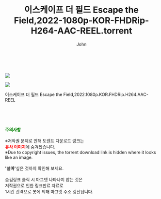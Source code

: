 ﻿---
layout: post
title:  "    이스케이프 더 필드 Escape the Field,2022-1080p-KOR-FHDRip-H264-AAC-REEL.torrent"
author: John
categories: [ 영화 ]
tags: [  ]
image: https://torrentrj55.com/uploadfile/full/720cf14725089c0329172d7814e7cfdc2b4205d8.jpg"/></p><p><img src="https://torrentrj55.com/uploadfile/full/3d4d6c627fef5c568341102db66e1700f9b39eba.jpg 
description: "    이스케이프 더 필드 Escape the Field,2022-1080p-KOR-FHDRip-H264-AAC-REEL torrent 정보 공유"
toc: true
toc_sticky: true
---

<br>
<p><img src="https://torrentrj55.com/uploadfile/full/720cf14725089c0329172d7814e7cfdc2b4205d8.jpg"/></p><p><img src="https://torrentrj55.com/uploadfile/full/3d4d6c627fef5c568341102db66e1700f9b39eba.jpg"/></p>
 이스케이프 더 필드 Escape the Field,2022.1080p.KOR.FHDRip.H264.AAC-REEL  
    
<br><br><br>
<p data-ke-size="size16"><b><span style="color: green;">주의사항</span></b><br /><br />※저작권 문제로 인해 토렌트 다운로드 링크는<br /><b><span style="color: red;">유사 이미지</span></b>에 숨겨뒀습니다.<br />※Due to copyright issues, the torrent download link is hidden where it looks like an image.<br /><br /><b>'설마'</b>싶은 것까지 확인해 보세요.<br /><br />숨김링크 클릭 시 마그넷 나타나지 않는 것은<br />저작권으로 인한 링크만료 자료로<br />1시간 간격으로 봇에 의해 마그넷 주소 갱신됩니다.</p>
